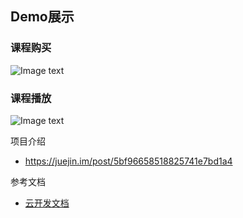 ## Demo展示

### 课程购买
![Image text](https://github.com/MarchYuanx/study163/blob/master/view/view.gif)
### 课程播放
![Image text](https://github.com/MarchYuanx/study163/blob/master/view/play.gif)

项目介绍 
- https://juejin.im/post/5bf96658518825741e7bd1a4


参考文档

- [云开发文档](https://developers.weixin.qq.com/miniprogram/dev/wxcloud/basis/getting-started.html)

